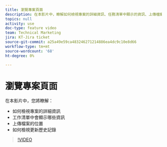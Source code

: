 ```yaml
---
title: 瀏覽專案頁面
description: 在本影片中，瞭解如何檢視專案的詳細資訊、任務清單中顯示的資訊、上傳檔案的位置，以及如何檢視更新歷史記錄xx
topics: null
activity: use
doc-type: feature video
team: Technical Marketing
jira: KT-Jira ticket
source-git-commit: a25a49e59ca483246271214886ea4dc9c10e8d66
workflow-type: tm+mt
source-wordcount: '68'
ht-degree: 0%

---
```


# 瀏覽專案頁面

在本影片中，您將瞭解：

* 如何檢視專案的詳細資訊
* 工作清單中會顯示哪些資訊
* 上傳檔案的位置
* 如何檢視更新歷史記錄

>[!VIDEO](https://video.tv.adobe.com/v/335085/?quality=12&learn=on)
